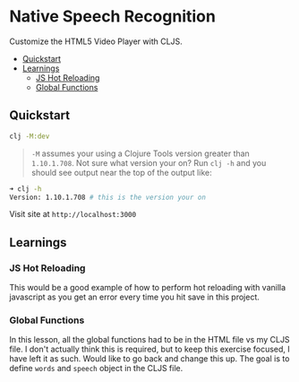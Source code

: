 # Native Speech Recognition

Customize the HTML5 Video Player with CLJS.

- [Quickstart](#quickstart)
- [Learnings](#learnings)
  - [JS Hot Reloading](#js-hot-reloading)
  - [Global Functions](#global-functions)

## Quickstart

```bash
clj -M:dev
```

> `-M` assumes your using a Clojure Tools version greater than `1.10.1.708`.  Not sure what version your on?  Run `clj -h` and you should see output near the top of the output like:

```bash
➜ clj -h
Version: 1.10.1.708 # this is the version your on
```


Visit site at `http://localhost:3000`

## Learnings

### JS Hot Reloading

This would be a good example of how to perform hot reloading with vanilla javascript as you get an error every time you hit save in this project.

### Global Functions

In this lesson, all the global functions had to be in the HTML file vs my CLJS file. I don't actually think this is required, but to keep this exercise focused, I have left it as such. Would like to go back and change this up. The goal is to define `words` and `speech` object in the CLJS file.
